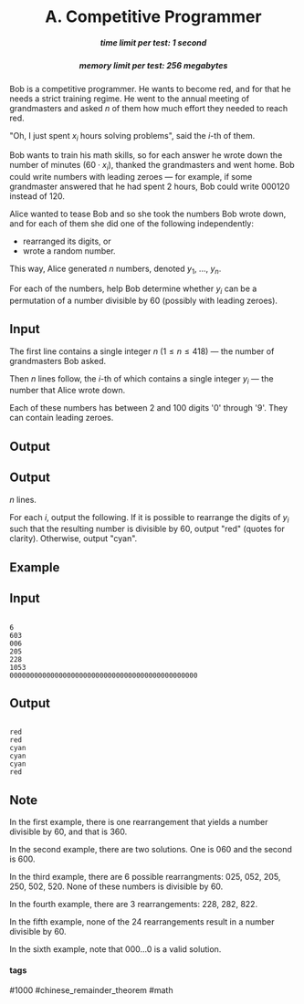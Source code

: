 <h1 style='text-align: center;'> A. Competitive Programmer</h1>

<h5 style='text-align: center;'>time limit per test: 1 second</h5>
<h5 style='text-align: center;'>memory limit per test: 256 megabytes</h5>

Bob is a competitive programmer. He wants to become red, and for that he needs a strict training regime. He went to the annual meeting of grandmasters and asked $n$ of them how much effort they needed to reach red.

"Oh, I just spent $x_i$ hours solving problems", said the $i$-th of them. 

Bob wants to train his math skills, so for each answer he wrote down the number of minutes ($60 \cdot x_i$), thanked the grandmasters and went home. Bob could write numbers with leading zeroes — for example, if some grandmaster answered that he had spent $2$ hours, Bob could write $000120$ instead of $120$.

Alice wanted to tease Bob and so she took the numbers Bob wrote down, and for each of them she did one of the following independently: 

* rearranged its digits, or
* wrote a random number.

This way, Alice generated $n$ numbers, denoted $y_1$, ..., $y_n$.

For each of the numbers, help Bob determine whether $y_i$ can be a permutation of a number divisible by $60$ (possibly with leading zeroes).

## Input

The first line contains a single integer $n$ ($1 \leq n \leq 418$) — the number of grandmasters Bob asked.

Then $n$ lines follow, the $i$-th of which contains a single integer $y_i$ — the number that Alice wrote down.

Each of these numbers has between $2$ and $100$ digits '0' through '9'. They can contain leading zeroes.

## Output

## Output

 $n$ lines.

For each $i$, output the following. If it is possible to rearrange the digits of $y_i$ such that the resulting number is divisible by $60$, output "red" (quotes for clarity). Otherwise, output "cyan".

## Example

## Input


```

6
603
006
205
228
1053
0000000000000000000000000000000000000000000000

```
## Output


```

red
red
cyan
cyan
cyan
red

```
## Note

In the first example, there is one rearrangement that yields a number divisible by $60$, and that is $360$.

In the second example, there are two solutions. One is $060$ and the second is $600$.

In the third example, there are $6$ possible rearrangments: $025$, $052$, $205$, $250$, $502$, $520$. None of these numbers is divisible by $60$.

In the fourth example, there are $3$ rearrangements: $228$, $282$, $822$.

In the fifth example, none of the $24$ rearrangements result in a number divisible by $60$.

In the sixth example, note that $000\dots0$ is a valid solution.



#### tags 

#1000 #chinese_remainder_theorem #math 